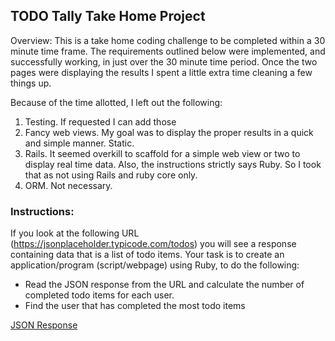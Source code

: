 ## TODO Tally Take Home Project

Overview: This is a take home coding challenge to be completed within a 30 minute time frame.
The requirements outlined below were implemented, and successfully working, in just over the 30 minute time period. 
Once the two pages were displaying the results I spent a little extra time cleaning a few things up.

Because of the time allotted, I left out the following:
1. Testing. If requested I can add those
2. Fancy web views. My goal was to display the proper results in a quick and simple manner. Static.
3. Rails. It seemed overkill to scaffold for a simple web view or two to display real time data.
Also, the instructions strictly says Ruby. So I took that as not using Rails and ruby core only.
4. ORM. Not necessary.

### Instructions:
If you look at the following URL (https://jsonplaceholder.typicode.com/todos) you will see a response containing data that is a list of todo items. Your task is to create an
 application/program (script/webpage) using Ruby, to do the following:
 
 - Read the JSON response from the URL and calculate the number of completed
 todo items for each user.
 - Find the user that has completed the most todo items 
 
[JSON Response](https://jsonplaceholder.typicode.com/todos)